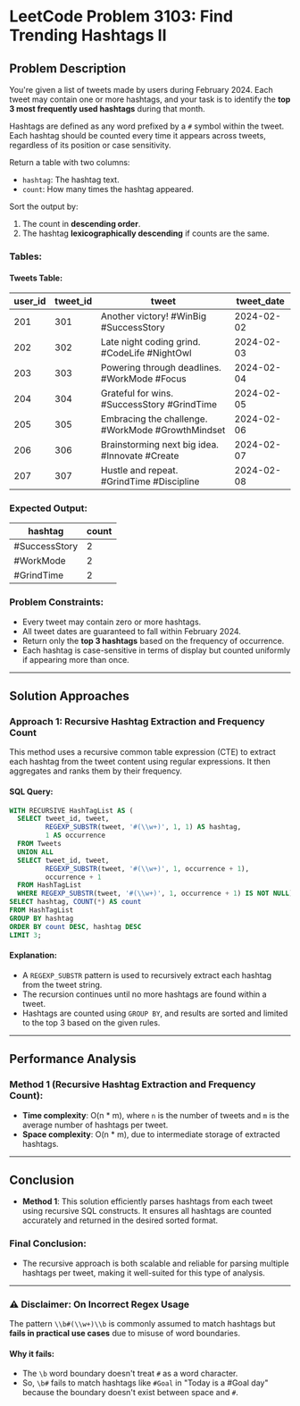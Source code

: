 # LeetCode Problem 3103: Find Trending Hashtags II

## Problem Description

You're given a list of tweets made by users during February 2024. Each tweet may contain one or more hashtags, and your task is to identify the **top 3 most frequently used hashtags** during that month.

Hashtags are defined as any word prefixed by a `#` symbol within the tweet. Each hashtag should be counted every time it appears across tweets, regardless of its position or case sensitivity.

Return a table with two columns:
- `hashtag`: The hashtag text.
- `count`: How many times the hashtag appeared.

Sort the output by:
1. The count in **descending order**.
2. The hashtag **lexicographically descending** if counts are the same.

### Tables:

#### Tweets Table:

| user_id | tweet_id | tweet                                                  | tweet_date |
|---------|----------|--------------------------------------------------------|------------|
| 201     | 301      | Another victory! #WinBig #SuccessStory                 | 2024-02-02 |
| 202     | 302      | Late night coding grind. #CodeLife #NightOwl          | 2024-02-03 |
| 203     | 303      | Powering through deadlines. #WorkMode #Focus          | 2024-02-04 |
| 204     | 304      | Grateful for wins. #SuccessStory #GrindTime           | 2024-02-05 |
| 205     | 305      | Embracing the challenge. #WorkMode #GrowthMindset     | 2024-02-06 |
| 206     | 306      | Brainstorming next big idea. #Innovate #Create        | 2024-02-07 |
| 207     | 307      | Hustle and repeat. #GrindTime #Discipline             | 2024-02-08 |

### Expected Output:

| hashtag        | count |
|----------------|-------|
| #SuccessStory  | 2     |
| #WorkMode      | 2     |
| #GrindTime     | 2     |

### Problem Constraints:
- Every tweet may contain zero or more hashtags.
- All tweet dates are guaranteed to fall within February 2024.
- Return only the **top 3 hashtags** based on the frequency of occurrence.
- Each hashtag is case-sensitive in terms of display but counted uniformly if appearing more than once.

---

## Solution Approaches

### Approach 1: Recursive Hashtag Extraction and Frequency Count

This method uses a recursive common table expression (CTE) to extract each hashtag from the tweet content using regular expressions. It then aggregates and ranks them by their frequency.

#### SQL Query:
```sql
WITH RECURSIVE HashTagList AS (
  SELECT tweet_id, tweet, 
         REGEXP_SUBSTR(tweet, '#(\\w+)', 1, 1) AS hashtag, 
         1 AS occurrence 
  FROM Tweets
  UNION ALL
  SELECT tweet_id, tweet, 
         REGEXP_SUBSTR(tweet, '#(\\w+)', 1, occurrence + 1), 
         occurrence + 1 
  FROM HashTagList 
  WHERE REGEXP_SUBSTR(tweet, '#(\\w+)', 1, occurrence + 1) IS NOT NULL)
SELECT hashtag, COUNT(*) AS count 
FROM HashTagList 
GROUP BY hashtag
ORDER BY count DESC, hashtag DESC 
LIMIT 3;
```

#### Explanation:
- A `REGEXP_SUBSTR` pattern is used to recursively extract each hashtag from the tweet string.
- The recursion continues until no more hashtags are found within a tweet.
- Hashtags are counted using `GROUP BY`, and results are sorted and limited to the top 3 based on the given rules.

---

## Performance Analysis

### Method 1 (Recursive Hashtag Extraction and Frequency Count):

- **Time complexity**: O(n * m), where `n` is the number of tweets and `m` is the average number of hashtags per tweet.
- **Space complexity**: O(n * m), due to intermediate storage of extracted hashtags.

---

## Conclusion

- **Method 1**: This solution efficiently parses hashtags from each tweet using recursive SQL constructs. It ensures all hashtags are counted accurately and returned in the desired sorted format.

### Final Conclusion:
- The recursive approach is both scalable and reliable for parsing multiple hashtags per tweet, making it well-suited for this type of analysis.

---

### ⚠️ Disclaimer: On Incorrect Regex Usage

The pattern `\\b#(\\w+)\\b` is commonly assumed to match hashtags but **fails in practical use cases** due to misuse of word boundaries.

#### Why it fails:
- The `\b` word boundary doesn't treat `#` as a word character.
- So, `\b#` fails to match hashtags like `#Goal` in "Today is a #Goal day" because the boundary doesn't exist between space and `#`.

